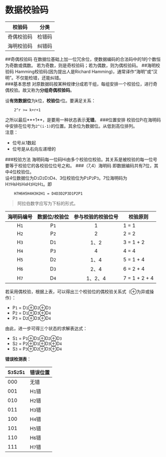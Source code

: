 数据校验码
======
|校验码|分类|
|-----|----
|奇偶校验码|检错码
|海明校验码|纠错码

##奇偶校验码
在数据位基础上加一位冗余位，使数据编码的合法码中的1的个数恒为奇数或偶数。
若为奇数，则是奇校验码；若为偶数，则为偶校验码。
##海明校验码
Hamming校验码(因为提出人是Richard Hamming)，通常译作“海明”或“汉明”。不仅能检错，还能纠错。  
###基本思想
  对原数据码按某种规律分成若干组，每组安排一个校验位，进行奇偶校验。故又称为**分组奇偶校验码**。  

  设**有效数据位**为k位，**校验位**r位。要满足关系：
```
    2^r >= k+r+1
```
之所以最后**+1**，是要用一种状态表示**无错**。
###位置安排
校验位Pi在海明码中安排在位号为`2^(i-1)`的位置。其余位为数据位。从低到高位排列。  
注意：
* 位号从1数起
* 位号是从右向左递增的

###校验方法
海明码每一位码Hi由多个校验位校验。其关系是被校验的每一位号要等于校验它的各校验位位号之和。
###（7,4）海明码
即数据编码共有7位，其中4位校验位。  
设4位数据位为D`1`D`2`D`3`D`4`、3位校验位为P`1`P`2`P`3`。7位海明码为H`7`H`6`H`5`H`4`H`3`H`2`H`1`。即
```
    H7H6H5H4H3H2H1 = D4D3D2P3D1P2P1
```
>阿拉伯数字应写为下标的形式。

|海明码编号|数据位/校验位|参与校验的校验位号|校验原则|
|:------:|:-----:|:-----:|-----
|H`1`|P`1`|1|1 = 1
|H`2`|P`2`|2|2 = 2
|H`3`|D`1`|1、2|3 = 1 + 2
|H`4`|P`3`|4|4 = 4
|H`5`|D`2`|1、4|5 = 1 + 4
|H`6`|D`3`|2、4|6 = 2 + 4
|H`7`|D`4`|1、2、4|7 = 1 + 2 + 4
若采用偶校验，根据上表，可以得出三个校验位的偶校验关系式（⊕为异或操作）：
* P`1` = D`1`⊕D`2`⊕D`3`
* P`2` = D`1`⊕D`3`⊕D`4`
* P`3` = D`2`⊕D`3`⊕D`4`
   
由此，进一步可得三个状态的求解表达式：
* S`1` = P`1`⊕D`1`⊕D`2`⊕D`3`
* S`2` = P`2`⊕D`1`⊕D`3`⊕D`4`
* S`3` = P`3`⊕D`2`⊕D`3`⊕D`4`

**错误检测表**：

|S`3`S`2`S`1`|错误位置
|------|------
|000|无错
|001|H`1`错
|010|H`2`错
|011|H`3`错
|100|H`4`错
|101|H`5`错
|110|H`6`错
|111|H`7`错
